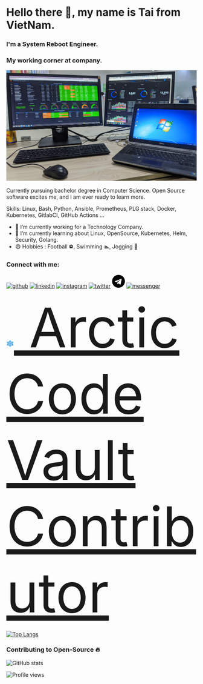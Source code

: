 # Hello there 👋, my name is Tai from VietNam.
### I'm a System Reboot Engineer.
### My working corner at company.
![I am a Systems Engineer, mechanical engineer.](https://raw.githubusercontent.com/tainguyenbp/tainguyenbp/master/tainguyenbp.jpg)

Currently pursuing bachelor degree in Computer Science. Open Source software excites me, and I am ever ready to learn more.

Skills: Linux, Bash, Python, Ansible, Prometheus, PLG stack, Docker, Kubernetes, GitlabCI, GitHub Actions ...

- 🔭 I’m currently working for a Technology Company.
- 🌱 I’m currently learning about Linux, OpenSource, Kubernetes, Helm, Security, Golang.
- 😄 Hobbies : Football :soccer:, Swimming :swimmer:, Jogging :runner:

### Connect with me:
[<img src='https://cdn.jsdelivr.net/npm/simple-icons@4.1.0/icons/github.svg' alt='github' height='35'>](https://github.com/tainguyenbp) [<img src='https://cdn.jsdelivr.net/npm/simple-icons@4.1.0/icons/linkedin.svg' alt='linkedin' height='35'>](https://www.linkedin.com/in/nguy%E1%BB%85n-ng%E1%BB%8Dc-t%C3%A0i-73760b144/)  [<img src='https://cdn.jsdelivr.net/npm/simple-icons@4.1.0/icons/instagram.svg' alt='instagram' height='35'>](https://www.instagram.com/rude_drax/)  [<img src='https://cdn.jsdelivr.net/npm/simple-icons@4.1.0/icons/twitter.svg' alt='twitter' height='35'>](https://twitter.com/nguyenngoctaibp)  [<img src='https://raw.githubusercontent.com/tainguyenbp/tainguyenbp/master/telegram-brands.svg' alt='telegram' height='35'>](https://t.me/nntaibpit)  [<img src='https://cdn.jsdelivr.net/npm/simple-icons@4.1.0/icons/messenger.svg' alt='messenger' height='35'>](https://m.me/nntaibp.it)

<a href='https://github.com/tainguyenbp' target='_blank' style="font-size:15vw;display: inline;"><img src='https://raw.githubusercontent.com/acervenky/animated-github-badges/master/assets/acbadge.gif' width='20' height='20'> Arctic Code Vault Contributor </a>

[![Top Langs](https://github-readme-stats.vercel.app/api/top-langs/?username=tainguyenbp)](https://github.com/anuraghazra/github-readme-stats)

### Contributing to Open-Source 🔥
![GitHub stats](https://github-readme-stats.vercel.app/api?username=tainguyenbp&show_icons=true)  

![Profile views](https://gpvc.arturio.dev/tainguyenbp)  
